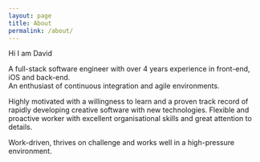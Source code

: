 ```yaml
---
layout: page
title: About
permalink: /about/
---
```


Hi I am David

A full-stack software engineer with over 4 years experience in front-end, iOS and back-end.  
An enthusiast of continuous integration and agile environments.   

Highly motivated with a willingness to learn and a proven track record of rapidly developing creative software with new technologies. Flexible and proactive worker with excellent organisational skills and great attention to details.  

Work-driven, thrives on challenge and works well in a high-pressure environment.
